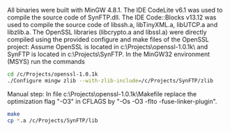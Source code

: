 All binaries were built with MinGW 4.8.1. The IDE CodeLite v6.1 was used to compile
the source code of SynFTP.dll. The IDE Code::Blocks v13.12 was used to compile
the source code of libssh.a, libTinyXML.a, libUTCP.a and libzlib.a. The OpenSSL
libraries (libcrypto.a and libssl.a) were directly compiled using the provided
configure and make files of the OpenSSL project:
Assume OpenSSL is located in c:\Projects\openssl-1.0.1k\ and SynFTP is 
located in c:\Projects\SynFTP\. In the MinGW32 environment (MSYS) run the commands
```sh
cd /c/Projects/openssl-1.0.1k
./Configure mingw zlib --with-zlib-include=/c/Projects/SynFTP/zlib
```
Manual step: In file c:\Projects\openssl-1.0.1k\Makefile replace the optimization
flag "-O3" in CFLAGS by "-Os -O3 -flto -fuse-linker-plugin".
```sh
make
cp *.a /c/Projects/SynFTP/lib
```
